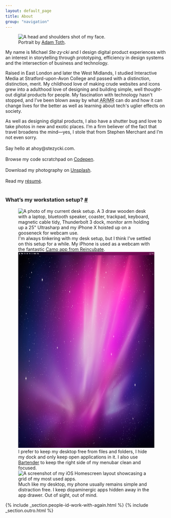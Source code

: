 ```yaml
---
layout: default_page
title: About
group: "navigation"
---
```

<div class="text-col">
  <figure class="gallery">
    <picture>
      <source
        type="image/webp"
        srcset="/assets/img/content/mugshot-tadam.webp 1x,
                /assets/img/content/mugshot-tadam@2x.webp 2x">
      <source
        type="image/jpg"
        srcset="/assets/img/content/mugshot-tadam.jpg 1x,
                /assets/img/content/mugshot-tadam@2x.jpg 2x">
      <img
        src="/assets/img/content/mugshot-tadam.jpg"
        srcset="/assets/img/content/mugshot-tadam.jpg 1x,
                /assets/img/content/mugshot-tadam@2x.jpg 2x"
        alt="A head and shoulders shot of my face."
        loading="auto"
        class="u--m-bottom"
        width="480"
        height="480">
    </picture>
    <figcaption>Portrait by <a href="https://tadam.co.uk" title="Headshots from London based Photographer, Adam Toth.">Adam Toth</a>.</figcaption>
  </figure>
  <p>My name is Michael <dfn title="[ste-zee-key]">Ste&middot;zy&middot;cki</dfn> and I design digital product experiences with an interest in storytelling through prototyping, efficiency in design systems and the intersection of business and technology.</p>
  <p>Raised in East London and later the West Midlands, I studied Interactive Media at Stratford-upon-Avon College and passed with a distinction, distinction, merit. My childhood love of making crude websites and icons grew into a adulthood love of designing and building simple, well thought-out digital products for people. My fascination with technology hasn't stopped, and I’ve been blown away by what <abbr title="Augmented Reality/Mixed Reality">AR/MR</abbr> can do and how it can change lives for the better as well as learning about tech's uglier effects on society.</p>
  <p>As well as designing digital products, I also have a shutter bug and love to take photos in new and exotic places. I’m a firm believer of the fact that travel broadens the mind—yes, I stole that from Stephen Merchant and I’m not even sorry.<br><br>
  Say hello at <label for="toggle-checkbox" class="toggle-label" title="Drop me a line.">ahoy@stezycki.com</label>.<br><br>
  Browse my code scratchpad on <a href="https://codepen.io/mr-stezz/" title="Have a look at my code scrapbook on Codepen." rel="noreferrer" target="_blank" aria-label="Codepen (Opens in new tab)">Codepen</a>.<br><br>
  Download my photography on <a href="https://unsplash.com/@stez" title="Download my photography for free on Unsplash." rel="noreferrer" target="_blank" aria-label="Unsplash (Opens in new tab)">Unsplash</a>.<br><br>
  Read my <a href="https://codepen.io/mr-stezz/full/PLKGEG" rel="noreferrer" target="_blank" aria-label="Résumé (Opens in new tab)">r&eacute;sum&eacute;</a>.<br><br></p>
</div>
<section>
  <h3 id="workstation-setup" class="heading page-title  t--center">What’s my workstation setup? <a href="#workstation-setup" class="subtitle-link" title="Permalink to this headline">#</a></h3>
  <figure class="gallery">
    <picture>
      <source
        type="image/webp"
        srcset="/assets/img/content/DeskSetup.webp 1x,
                /assets/img/content/DeskSetup@2x.webp 2x">
      <source
        type="image/jpg"
        srcset="/assets/img/content/DeskSetup.jpg 1x,
                /assets/img/content/DeskSetup@2x.jpg 2x">
      <img
        src="/assets/img/content/DeskSetup.jpg"
        srcset="/assets/img/content/DeskSetup.jpg 1x,
                /assets/img/content/DeskSetup@2x.jpg 2x"
        alt="A photo of my current desk setup. A 3 draw wooden desk with a laptop, bluetooth speaker, coaster, trackpad, keyboard, magnetic cable tidy, Thunderbolt 3 dock, monitor arm holding up a 25&quot; Ultrasharp and my iPhone X hoisted up on a gooseneck for webcam use."
        loading="lazy"
        class="u--m-bottom"
        width="1086"
        height="724">
    </picture>
    <figcaption class="text-col u--m-bottom--huge">I'm always tinkering with my desk setup, but I think I’ve settled on this setup for a while. My iPhone is used as a webcam with the fantastic <a href="https://reincubate.com/camo/" alt="Use your phone as a webcam to look amazing on video calls.">Camo app from Reincubate</a>.</figcaption>
    <picture>
      <source
        type="image/webp"
        src="/assets/img/content/MacOSDesktop~light.webp">
      <source
        type="image/png"
        src="/assets/img/content/MacOSDesktop~light.png">
      <img
        src="/assets/img/content/MacOSDesktop~light.png"
        alt="A blank MacOS desktop screenshot showing the menubar at the top and the dock on the left-hand side of the screen"
        loading="lazy"
        class="u--m-bottom"
        width="1086"
        height="611">
    </picture>
    <figcaption class="text-col u--m-bottom--huge">I prefer to keep my desktop free from files and folders, I hide my dock and only keep open applications in it. I also use <a href="https://www.macbartender.com" title="Take control of your menu bar.">Bartender</a> to keep the right side of my menubar clean and focused.</figcaption>
    <picture>
      <source
        type="image/webp"
        srcset="/assets/img/content/iPhoneHomescreen~dark.webp 1x,
                /assets/img/content/iPhoneHomescreen~dark@2x.webp 2x">
      <source
        type="image/png"
        srcset="/assets/img/content/iPhoneHomescreen~dark.png 1x,
                /assets/img/content/iPhoneHomescreen~dark@2x.png 2x">
      <img
        src="/assets/img/content/iPhoneHomescreen~dark.png"
        srcset="/assets/img/content/iPhoneHomescreen~dark.png 1x,
                /assets/img/content/iPhoneHomescreen~dark@2x.png 2x"
        alt="A screenshot of my iOS Homescreen layout showcasing a grid of my most used apps."
        loading="lazy"
        class="u--m-bottom"
        width="375"
        height="812">
    </picture>
    <figcaption class="text-col u--m-bottom--huge">Much like my desktop, my phone usually remains simple and distraction free. I keep dopaminergic apps hidden away in the app drawer. Out of sight, out of mind.</figcaption>
  </figure>
</section>
{% include _section.people-id-work-with-again.html %}
{% include _section.outro.html %}